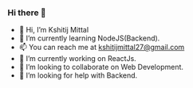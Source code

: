 ### Hi there 👋
- 👋 Hi, I’m Kshitij Mittal
- 🌱 I’m currently learning NodeJS(Backend).
- 📫 You can reach me at <a href="kshitijmittal27@gmail.com"> kshitijmittal27@gmail.com </a>
- 🔭 I’m currently working on ReactJs.
- 👯 I’m looking to collaborate on Web Development.
- 🤔 I’m looking for help with Backend.
<!---
**kshitijmittal27/kshitijmittal27** is a ✨ _special_ ✨ repository because its `README.md` (this file) appears on your GitHub profile.

Here are some ideas to get you started:

- 🔭 I’m currently working on ...
- 🌱 I’m currently learning ...
- 👯 I’m looking to collaborate on ...
- 🤔 I’m looking for help with ...
- 💬 Ask me about ...
- 📫 How to reach me: ...
- 😄 Pronouns: ...
- ⚡ Fun fact: ...
--!>
